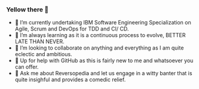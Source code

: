 ### Yellow there 👋
- 🔭 I’m currently undertaking IBM Software Engineering Specialization on Agile, Scrum and DevOps for TDD and CI/ CD.
- 🌱 I’m always learning as it is a continuous process to evolve, BETTER LATE THAN NEVER.
- 👯 I’m looking to collaborate on anything and everything as I am quite eclectic and ambitious.
- 🤔 Up for help with GitHub as this is fairly new to me and whatsoever you can offer.
- 💬 Ask me about Reversopedia and let us engage in a witty banter that is quite insighful and provides a comedic relief.

<!--
**AJ-DarKnight/AJ-DarKnight** is a ✨ _special_ ✨ repository because its `README.md` (this file) appears on your GitHub profile.

Here are some ideas to get you started:

### - 🔭 I’m currently understaking IBM Software Engineering Specialization on Agile, Scrum and DevOps for TDD and CI/ CD
### - 🌱 I’m always learning as it is a continuous process to evolve, BETTER LATE THAN NEVER.
### - 👯 I’m looking to collaborate on anything and everything as I am quite eclectic and ambitious.
### - 🤔 Up for help with GitHub as this is fairly new to me and whatsoever you can offer.
### - 💬 Ask me about Reversopedia and engage in a witty banter that is quite insighful and provides a comedic relief as well.
- 📫 How to reach me: ...
- 😄 Pronouns: ...
- ⚡ Fun fact: ...
-->
